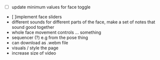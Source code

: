 - [ ] update minimum values for face toggle 
- [ ]implement face sliders
- different sounds for different parts of the face, make a set of notes that sound good together
- whole face movement controls ... something
- sequencer (?) e.g from the pose thing
- can download as .webm file
- visuals / style the page
- increase size of video
